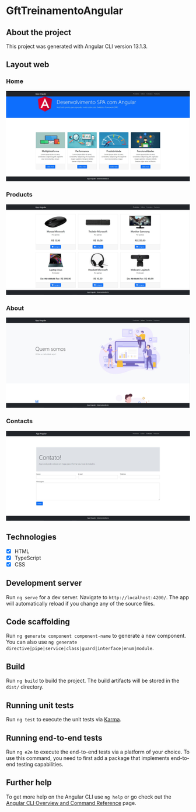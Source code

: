 # GftTreinamentoAngular

## About the project

This project was generated with Angular CLI version 13.1.3.

## Layout web

### Home

![Home](src/assets/app-angular/paginainicial.jpg)

### Products

![Products](src/assets/app-angular/produtos.jpg)

### About

![About](src/assets/app-angular/sobre.jpg)

### Contacts

![Contacts](src/assets/app-angular/contatos.jpg)

## Technologies
   
   - [x] HTML
   - [x] TypeScript
   - [x] CSS

## Development server

Run `ng serve` for a dev server. Navigate to `http://localhost:4200/`. The app will automatically reload if you change any of the source files.

## Code scaffolding

Run `ng generate component component-name` to generate a new component. You can also use `ng generate directive|pipe|service|class|guard|interface|enum|module`.

## Build

Run `ng build` to build the project. The build artifacts will be stored in the `dist/` directory.

## Running unit tests

Run `ng test` to execute the unit tests via [Karma](https://karma-runner.github.io).

## Running end-to-end tests

Run `ng e2e` to execute the end-to-end tests via a platform of your choice. To use this command, you need to first add a package that implements end-to-end testing capabilities.

## Further help

To get more help on the Angular CLI use `ng help` or go check out the [Angular CLI Overview and Command Reference](https://angular.io/cli) page.
